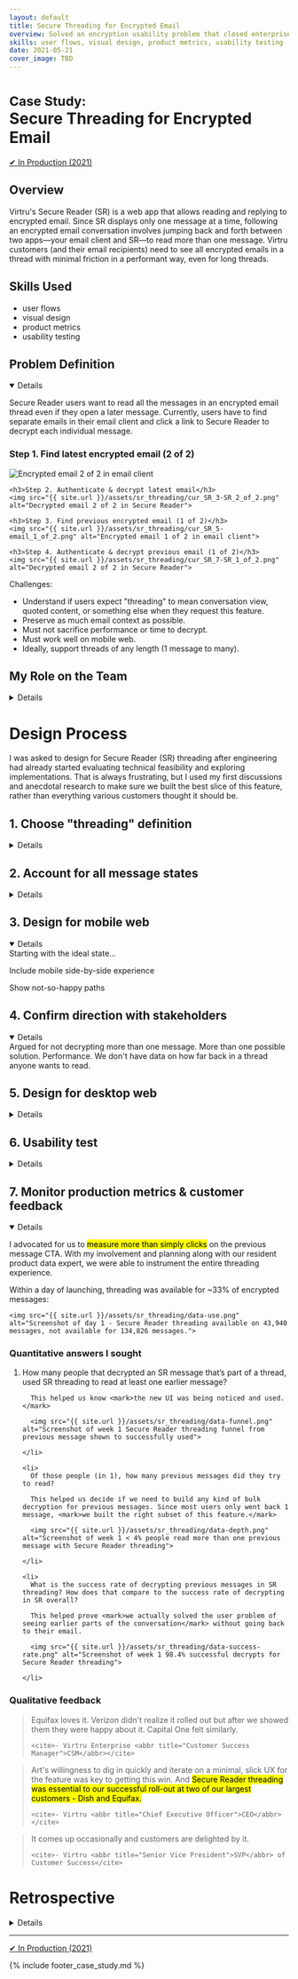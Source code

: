 ```yaml
---
layout: default
title: Secure Threading for Encrypted Email
overview: Solved an encryption usability problem that closed enterprise customers like Equifax and Dish Network, delighted Capital One and Verizon, and had a 98+% success rate.
skills: user flows, visual design, product metrics, usability testing
date: 2021-05-21
cover_image: TBD
---
```


# <small>Case Study:</small> <br />Secure Threading for Encrypted Email

<a href="https://www.virtru.com/secure-collaboration/" type="button" class="btn btn-success" target="_blank">&#10004; In Production (2021)</a>

## Overview

Virtru's Secure Reader (SR) is a web app that allows reading and replying to encrypted email. Since SR displays only one message at a time, following an encrypted email conversation involves jumping back and forth between two apps—your email client and SR—to read more than one message. Virtru customers (and their email recipients) need to see all encrypted emails in a thread with minimal friction in a performant way, even for long threads.

## Skills Used

* user flows  
* visual design
* product metrics
* usability testing

## Problem Definition

<details open>
  <p>
    Secure Reader users want to read all the messages in an encrypted email thread even if they open a later message. Currently, users have to find separate emails in their email client and click a link to Secure Reader to decrypt each individual message.
  </p>

  <div>
    <h3>Step 1. Find latest encrypted email (2 of 2)</h3>
    <img src="{{ site.url }}/assets/sr_threading/cur_SR_1-email_2_of_2.png" alt="Encrypted email 2 of 2 in email client">

    <h3>Step 2. Authenticate & decrypt latest email</h3>
    <img src="{{ site.url }}/assets/sr_threading/cur_SR_3-SR_2_of_2.png" alt="Decrypted email 2 of 2 in Secure Reader">

    <h3>Step 3. Find previous encrypted email (1 of 2)</h3>
    <img src="{{ site.url }}/assets/sr_threading/cur_SR_5-email_1_of_2.png" alt="Encrypted email 1 of 2 in email client">

    <h3>Step 4. Authenticate & decrypt previous email (1 of 2)</h3>
    <img src="{{ site.url }}/assets/sr_threading/cur_SR_7-SR_1_of_2.png" alt="Decrypted email 2 of 2 in Secure Reader">
  </div>

  Challenges:
  <ul>
    <li>
      Understand if users expect "threading" to mean conversation view, quoted content, or something else when they request this feature.
    </li>
    <li>
      Preserve as much email context as possible.
    </li>
    <li>
      Must not sacrifice performance or time to decrypt.
    </li>
    <li>
      Must work well on mobile web.
    </li>
    <li>
      Ideally, support threads of any length (1 message to many).
    </li>
  </ul>
</details>

## My Role on the Team

<details>
  <ul>
    <li>myself, Senior Interaction Designer to design solutions</li>
    <li>a Front-end Engineer to implement</li>
    <li>a Product Manager to prioritize</li>
    <li>a User Researcher to evaluate</li>
  </ul>
</details>

# Design Process

I was asked to design for Secure Reader (SR) threading after engineering had already started evaluating technical feasibility and exploring implementations. That is always frustrating, but I used my first discussions and anecdotal research to make sure we built the best slice of this feature, rather than everything various customers thought it should be.

## 1. Choose "threading" definition

<details>
  Include text or screenshot from exploratory Google Doc
</details>

## 2. Account for all message states

<details>
  Take photo of my notebook sketch

  Not only five states from Scott Hurff…

  List out all message states I found
</details>

## 3. Design for mobile web

<details open>
  Starting with the ideal state…

  Include mobile side-by-side experience

  Show not-so-happy paths
</details>

## 4. Confirm direction with stakeholders

<details open>
  Argued for not decrypting more than one message.
  More than one possible solution.
  Performance.
  We don't have data on how far back in a thread anyone wants to read.
</details>

## 5. Design for desktop web

<details>
  Include same screens as mobile (or user test screens)
</details>

## 6. Usability test

<details>
  Describe defining the user test with Emily

  Include Emily's Slack results
</details>

## 7. Monitor production metrics & customer feedback

<details open>

  <p>
  I advocated for us to <mark>measure more than simply clicks</mark> on the previous message CTA. With my involvement and planning along with our resident product data expert, we were able to instrument the entire threading experience.
  </p>

  <p>  
    Within a day of launching, threading was available for ~33% of encrypted messages:

    <img src="{{ site.url }}/assets/sr_threading/data-use.png" alt="Screenshot of day 1 - Secure Reader threading available on 43,940 messages, not available for 134,826 messages.">
  </p>

  <h3>Quantitative answers I sought</h3>

  <ol>
    <li>
      How many people that decrypted an SR message that’s part of a thread, used SR threading to read at least one earlier message?

      This helped us know <mark>the new UI was being noticed and used.</mark>

      <img src="{{ site.url }}/assets/sr_threading/data-funnel.png" alt="Screenshot of week 1 Secure Reader threading funnel from previous message shown to successfully used">

    </li>

    <li>
      Of those people (in 1), how many previous messages did they try to read?

      This helped us decide if we need to build any kind of bulk decryption for previous messages. Since most users only went back 1 message, <mark>we built the right subset of this feature.</mark>

      <img src="{{ site.url }}/assets/sr_threading/data-depth.png" alt="Screenshot of week 1 < 4% people read more than one previous message with Secure Reader threading">

    </li>

    <li>
      What is the success rate of decrypting previous messages in SR threading? How does that compare to the success rate of decrypting in SR overall?

      This helped prove <mark>we actually solved the user problem of seeing earlier parts of the conversation</mark> without going back to their email.

      <img src="{{ site.url }}/assets/sr_threading/data-success-rate.png" alt="Screenshot of week 1 98.4% successful decrypts for Secure Reader threading">

    </li>
  </ol>

  <h3>Qualitative feedback</h3>

  <blockquote>
    <p>
      Equifax loves it. Verizon didn't realize it rolled out but after we showed them they were happy about it. Capital One felt similarly.
    </p>

    <cite>- Virtru Enterprise <abbr title="Customer Success Manager">CSM</abbr></cite>
  </blockquote>

  <blockquote>
    <p>
      Art's willingness to dig in quickly and iterate on a minimal, slick UX for the feature was key to getting this win. And <mark>Secure Reader threading was essential to our successful roll-out at two of our largest customers - Dish and Equifax.</mark>
    </p>

    <cite>- Virtru <abbr title="Chief Executive Officer">CEO</abbr></cite>
  </blockquote>

  <blockquote>
    <p>
      It comes up occasionally and customers are delighted by it.
    </p>

    <cite>- Virtru <abbr title="Senior Vice President">SVP</abbr> of Customer Success</cite>
  </blockquote>

</details>

# Retrospective

<details>
  <p>
    I'm satisfied with the initial impact of this design. I'll revisit the retrospective when I have more distance from this effort.
  </p>
</details>

<hr />

<p>
  <a href="https://www.virtru.com/secure-collaboration/" type="button" class="btn btn-success" target="_blank">&#10004; In Production (2021)</a>
</p>

{% include footer_case_study.md %}
